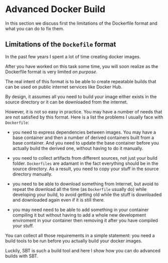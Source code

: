# Advanced Docker Build

In this section we discuss first the limitations of the Dockerfile format and what you can do to fix them.

## Limitations of the `Dockefile` format

In the past few years I spent a lot of time creating docker images.

After you have worked on this task some time, you will soon realize as the Dockerfile format is very limited *on purpose*.

The real intent of this format is to be able to create repeatable builds that can be used on public internet services like Docker Hub.

By design, it assumes all you need to build your image either exists in the source directory or it can be downloaded from the internet.

However, it is not so easy in practice. You may have a number of needs that are not satisfied by this format. Here is a list the problems I usually face with `Dockerfile`:

- you need to express dependencies between images. You may have a base container and then a number of derived containers built from a base container. And you need to update the base container before you actually build the derived one, without having to do it manually.

- you need to collect artifacts from different sources, not just your build folder. `Dockerfiles` are adamant in the fact everything should be in the source directory. As a result, you need to copy your stuff in the source directory manually.

- you need to be able to download something from Internet,  but avoid to repeat the download all the time (as `Dockerfile` usually do) while developing your build, to avoid getting old while the stuff is downloaded and downloaded again even if it is still there.

- you may need need to be able to add something in your container compiling it but without having to add a whole new development enviroment in your container then removing it after you have compiled your stuff.

You can collect all those requirements in a simple statement: you need a build tools to be run before you actually build your docker images.  

Luckily, SBT is such a build tool and here I show how you can do advanced builds with SBT.
